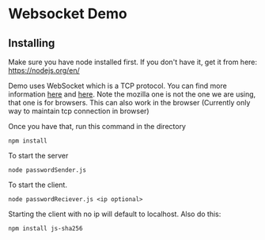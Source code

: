 # Websocket Demo

## Installing
Make sure you have node installed first. If you don't have it, get it from here: https://nodejs.org/en/

Demo uses WebSocket which is a TCP protocol.
You can find more information [here](https://tools.ietf.org/html/rfc6455) and  [here](https://developer.mozilla.org/en-US/docs/Web/API/WebSockets_API). Note the mozilla one is not the one we are using, that one is for browsers. This can also work in the browser (Currently only way to maintain tcp connection in browser)

Once you have that, run this command in the directory
```
npm install
```
To start the server 
```
node passwordSender.js
```
To start the client.
```
node passwordReciever.js <ip optional>
```
Starting the client with no ip will default to localhost.
Also do this:
```
npm install js-sha256
```